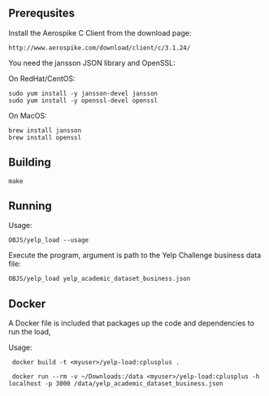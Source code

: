 
Prerequsites
----------------------------------------------------------------

Install the Aerospike C Client from the download page:

    http://www.aerospike.com/download/client/c/3.1.24/

You need the jansson JSON library and OpenSSL:

On RedHat/CentOS:

    sudo yum install -y jansson-devel jansson
    sudo yum install -y openssl-devel openssl

On MacOS:

    brew install jansson
    brew install openssl


Building
----------------------------------------------------------------

    make
    

Running
----------------------------------------------------------------

Usage:

    OBJS/yelp_load --usage

Execute the program, argument is path to the Yelp Challenge business data file:

    OBJS/yelp_load yelp_academic_dataset_business.json

Docker
----------------------------------------------------------------
A Docker file is included that packages up the code and dependencies to run the load, 

Usage:

     docker build -t <myuser>/yelp-load:cplusplus .

     docker run --rm -v ~/Downloads:/data <myuser>/yelp-load:cplusplus -h localhost -p 3000 /data/yelp_academic_dataset_business.json 


